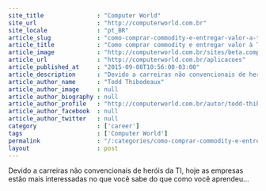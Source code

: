 ```yaml
---
site_title               : "Computer World"
site_url                 : "http://computerworld.com.br"
site_locale              : "pt_BR"
article_slug             : "como-comprar-commodity-e-entregar-valor-a-ti"
article_title            : "Como comprar commodity e entregar valor à TI"
article_image            : "http://computerworld.com.br/sites/beta.computerworld.com.br/files/news_articles/bill_gates_jovem.jpg"
article_url              : "http://computerworld.com.br/aplicacoes"
article_published_at     : "2015-09-08T10:56:00-03:00"
article_description      : "Devido a carreiras não convencionais de heróis da TI, hoje as empresas estão mais interessadas no que você sabe do que como você aprendeu..."
article_author_name      : "Todd Thibodeaux"
article_author_image     : null
article_author_biography : null
article_author_profile   : "http://computerworld.com.br/autor/todd-thibodeaux"
article_author_facebook  : null
article_author_twitter   : null
category                 : ['career']
tags                     : ['Computer World']
permalink                : "/:categories/como-comprar-commodity-e-entregar-valor-a-ti/"
layout                   : post
---
```


Devido a carreiras não convencionais de heróis da TI, hoje as empresas estão mais interessadas no que você sabe do que como você aprendeu...
